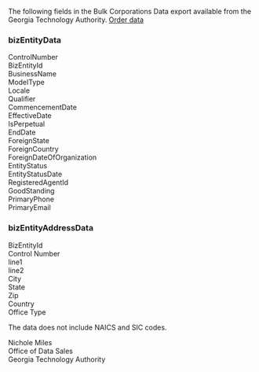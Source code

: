 The following fields in the Bulk Corporations Data export available from the Georgia Technology Authority. [Order data](https://gta.georgia.gov/gta-services/data-sales/bulk-corporations-data)  


### bizEntityData

ControlNumber  
BizEntityId  
BusinessName  
ModelType  
Locale  
Qualifier  
CommencementDate  
EffectiveDate  
IsPerpetual  
EndDate  
ForeignState  
ForeignCountry  
ForeignDateOfOrganization  
EntityStatus  
EntityStatusDate  
RegisteredAgentId  
GoodStanding  
PrimaryPhone  
PrimaryEmail


### bizEntityAddressData

BizEntityId  
Control Number  
line1  
line2  
City  
State  
Zip  
Country  
Office Type


The data does not include NAICS and SIC codes.  

Nichole Miles  
Office of Data Sales  
Georgia Technology Authority  